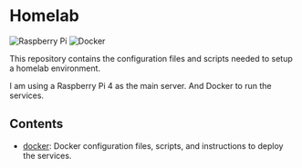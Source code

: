 # Homelab

![Raspberry Pi](https://img.shields.io/badge/-RaspberryPi-C51A4A?style=for-the-badge&logo=Raspberry-Pi)
![Docker](https://img.shields.io/badge/docker-%230db7ed.svg?style=for-the-badge&logo=docker&logoColor=white)

This repository contains the configuration files and scripts needed to setup a homelab environment.

I am using a Raspberry Pi 4 as the main server. And Docker to run the services.

## Contents

- [docker](docker/README.md): Docker configuration files, scripts, and instructions to deploy the services.
